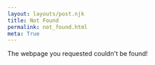 ```yaml
---
layout: layouts/post.njk
title: Not Found
permalink: not_found.html
meta: True
---
```

The webpage you requested couldn't be found!